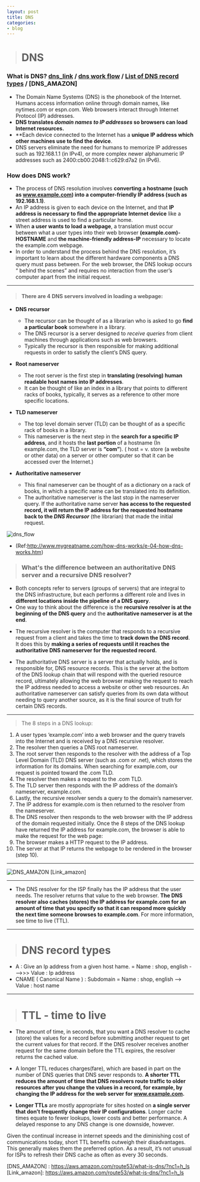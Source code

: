 ```yaml
---
layout: post
title: DNS
categories:
- blog
---
```

> # DNS

### What is DNS? [dns_link]   / [dns work flow] / [List of DNS record types]  / [DNS_AMAZON]

- The Domain Name Systems (DNS) is the phonebook of the Internet. Humans access information online through domain names, like nytimes.com or espn.com. Web browsers interact through Internet Protocol (IP) addresses. 
- **DNS translates *domain names to IP addresses* so browsers can load Internet resources.**
- **Each device connected to the Internet has a **unique IP address which other machines use to find the device**. 
- DNS servers eliminate the need for humans to memorize IP addresses such as 192.168.1.1 (in IPv4), or more complex newer alphanumeric IP addresses such as 2400:cb00:2048:1::c629:d7a2 (in IPv6).

### How does DNS work?
- The process of DNS resolution involves **converting a hostname (such as www.example.com) into a computer-friendly IP address (such as 192.168.1.1)**. 
- An IP address is given to each device on the Internet, and that **IP address is necessary to find the appropriate Internet device**  like a street address is used to find a particular home. 
- When **a user wants to load a webpage**, a translation must occur between what a user types into their web browser **(example.com)-HOSTNAME** and **the machine-friendly address-IP** necessary to locate the example.com webpage.
- In order to understand the process behind the DNS resolution, it’s important to learn about the different hardware components a DNS query must pass between. For the web browser, the DNS lookup occurs “ behind the scenes” and requires no interaction from the user’s computer apart from the initial request.

- - -
> #### There are **4 DNS servers** involved in loading a webpage:

* **DNS recursor** 
  * The recursor can be thought of as a librarian who is asked to go **find a particular book** somewhere in a library. 
  * The DNS recursor is a server designed to *receive queries* from client machines through applications such as web browsers. 
  * Typically the recursor is then responsible for making additional requests in order to satisfy the client’s DNS query.

* **Root nameserver**
  * The root server is the first step in **translating (resolving) human readable host names into IP addresses**. 
  * It can be thought of like an index in a library that points to different racks of books, typically, it serves as a reference to other more specific locations.

* **TLD nameserver**
  * The top level domain server (TLD) can be thought of as a specific rack of books in a library. 
  * This nameserver is the next step in the **search for a specific IP address**, and it hosts the **last portion** of a hostname (In example.com, the TLD server is **“com”**).   ( host = v. store (a website or other data) on a server or other computer so that it can be accessed over the Internet.)

* **Authoritative nameserver** 
  * This final nameserver can be thought of as a dictionary on a rack of books, in which a specific name can be translated into its definition.
  * The authoritative nameserver is the last stop in the nameserver query. If the authoritative name server **has access to the requested record, it will return the IP address for the requested hostname back to the *DNS Recursor*** (the librarian) that made the initial request.

![dns_flow](https://user-images.githubusercontent.com/47915302/58748641-eefd4200-84b6-11e9-897e-ecbabba77af7.png)

* (Ref:http://www.mygreatname.com/how-dns-works/e-04-how-dns-works.htm)


> ### What's the difference between an authoritative DNS server and a recursive DNS resolver?
- Both concepts refer to servers (groups of servers) that are integral to the DNS infrastructure, but each performs a different role and lives in **different locations inside the pipeline of a DNS query**. 
- One way to think about the difference is the **recursive resolver is at the beginning of the DNS query** and the **authoritative nameserver is at the end**.


* The recursive resolver is the computer that responds to a recursive request from a client and takes the time to **track down the DNS record**. It does this by **making a series of requests until it reaches the authoritative DNS nameserver for the requested record.**

* The authoritative DNS server is a server that actually holds, and is responsible for, DNS resource records. This is the server at the bottom of the DNS lookup chain that will respond with the queried resource record, ultimately allowing the web browser making the request to reach the IP address needed to access a website or other web resources. An authoritative nameserver can satisfy queries from its own data without needing to query another source, as it is the final source of truth for certain DNS records.
- - -

> The 8 steps in a DNS lookup:

1. A user types ‘example.com’ into a web browser and the query travels into the Internet and is received by a DNS recursive resolver.
2. The resolver then queries a DNS root nameserver.
3. The root server then responds to the resolver with the address of a Top Level Domain (TLD) DNS server (such as .com or .net), which stores the information for its domains. When searching for example.com, our request is pointed toward the .com TLD.
4. The resolver then makes a request to the .com TLD.
5. The TLD server then responds with the IP address of the domain’s nameserver, example.com.
6. Lastly, the recursive resolver sends a query to the domain’s nameserver.
7. The IP address for example.com is then returned to the resolver from the nameserver.
8. The DNS resolver then responds to the web browser with the IP address of the domain requested initially.
Once the 8 steps of the DNS lookup have returned the IP address for example.com, the browser is able to make the request for the web page:
9. The browser makes a HTTP request to the IP address.
10. The server at that IP returns the webpage to be rendered in the browser (step 10).


- - -

![DNS_AMAZON](https://user-images.githubusercontent.com/47915302/60474699-93d58f80-9cae-11e9-9236-f46bdef80c37.png)
[Link_amazon]

- - -
* The DNS resolver for the ISP finally has the IP address that the user needs. The resolver returns that value to the web browser. **The DNS resolver also caches (stores) the IP address for example.com for an amount of time that you specify so that it can respond more quickly the next time someone browses to example.com**. For more information, see time to live (TTL).

- - -
> # DNS record types
* A : Give an Ip address from a given host hame. = Name : shop, english --->>> Value : Ip address
* CNAME ( Canonical Name ) : Subdomain = Name : shop, english --> Value : host name

- - -
> # TTL  - time to live
* The amount of time, in seconds, that you want a DNS resolver to cache (store) the values for a record before submitting another request to get the current values for that record. If the DNS resolver receives another request for the same domain before the TTL expires, the resolver returns the cached value.
* A longer TTL reduces charges(fare), which are based in part on the number of DNS queries that DNS sever responds to. **A shorter TTL reduces the amount of time that DNS resolvers route traffic to older resources after you change the values in a record, for example, by changing the IP address for the web server for www.example.com.**

* **Longer TTLs** are mostly appropriate for sites hosted on **a single server that don’t frequently change their IP configurations**. Longer cache times equate to fewer lookups, lower costs and better performance. A delayed response to any DNS change is one downside, however.

Given the continual increase in internet speeds and the diminishing cost of communications today, short TTL benefits outweigh their disadvantages. This generally makes them the preferred option. As a result, it’s not unusual for ISPs to refresh their DNS cache as often as every 30 seconds.



[nslookup]: http://www.steves-internet-guide.com/using-nslookup/
[dns_link]: https://www.cloudflare.com/learning/dns/what-is-dns/
[dns work flow]: http://www.mygreatname.com/how-dns-works/e-04-how-dns-works.htm
[List of DNS record types]: https://en.wikipedia.org/wiki/List_of_DNS_record_types
[DNS_AMAZON] : https://aws.amazon.com/route53/what-is-dns/?nc1=h_ls
[Link_amazon]: https://aws.amazon.com/route53/what-is-dns/?nc1=h_ls

